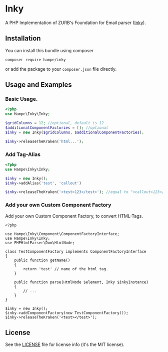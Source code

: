 # Inky

A PHP Implementation of ZURB's Foundation for Email parser ([Inky](https://github.com/zurb/inky)).

## Installation

You can install this bundle using composer

    composer require hampe/inky
    
or add the package to your `composer.json` file directly.

## Usage and Examples

### Basic Usage.

```php
<?php
use Hampe\Inky\Inky;

$gridColumns = 12; //optional, default is 12
$additionalComponentFactories = []; //optional
$inky = new Inky($gridColumns, $additionalComponentFactories);

$inky->releaseTheKraken('html...');
```  
    
### Add Tag-Alias
   
```php
<?php
use Hampe\Inky\Inky;

$inky = new Inky();
$inky->addAlias('test', 'callout')

$inky->releaseTheKraken('<test>123</test>'); //equal to "<callout>123</callout>"
``` 
    
### Add your own Custom Component Factory
   
Add your own Custom Component Factory, to convert HTML-Tags.   
   
```
<?php

use Hampe\Inky\Component\ComponentFactoryInterface;
use Hampe\Inky\Inky;
use PHPHtmlParser\Dom\HtmlNode;

class TestComponentFactory implements ComponentFactoryInterface 
{
    public function getName()
    {
        return 'test' // name of the html tag.
    }
    
    public function parse(HtmlNode $element, Inky $inkyInstance)
    {
        // ...
    }
}

$inky = new Inky();
$inky->addComponentFactory(new TestComponentFactory());
$inky->releaseTheKraken('<test></test>');
```    
    
## License
See the [LICENSE](LICENSE) file for license info (it's the MIT license).
        
